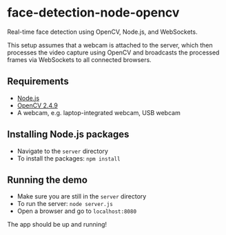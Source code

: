 # face-detection-node-opencv

Real-time face detection using OpenCV, Node.js, and WebSockets.

This setup assumes that a webcam is attached to the server, which then processes the video capture using OpenCV and broadcasts the processed frames via WebSockets to all connected browsers.

## Requirements

* [Node.js](http://nodejs.org/)
* [OpenCV 2.4.9](http://opencv.org/)
* A webcam, e.g. laptop-integrated webcam, USB webcam

## Installing Node.js packages

* Navigate to the `server` directory
* To install the packages: `npm install`

## Running the demo

* Make sure you are still in the `server` directory
* To run the server: `node server.js`
* Open a browser and go to `localhost:8080`

The app should be up and running!